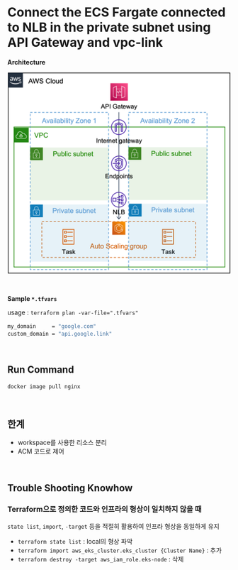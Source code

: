 # Connect the ECS Fargate connected to NLB in the private subnet using API Gateway and vpc-link

**Architecture**

![architecture](https://github.com/GSNextLevel/neoTerraform/blob/main/image/apig-private.png?raw=true)

<br>

**Sample `*.tfvars`**

usage : `terraform plan -var-file=".tfvars"`

```sh
my_domain     = "google.com"
custom_domain = "api.google.link"
```

<br>

## Run Command

```shell
docker image pull nginx
```

<br>

## 한계

- workspace를 사용한 리소스 분리
- ACM 코드로 제어

<br>

## Trouble Shooting Knowhow

### Terraform으로 정의한 코드와 인프라의 형상이 일치하지 않을 때

`state list`, `import`, `-target` 등을 적절히 활용하여 인프라 형상을 동일하게 유지

- `terraform state list` : local의 형상 파악
- `terraform import aws_eks_cluster.eks_cluster {Cluster Name}` : 추가
- `terraform destroy -target aws_iam_role.eks-node` : 삭제
